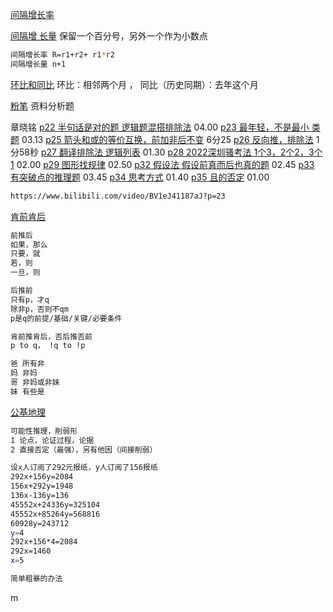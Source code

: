 



[间隔增长率](https://www.bilibili.com/video/BV1fQ4y1C7jw/)

[间隔增 长量](https://www.bilibili.com/video/BV1Jt4y1K76q)	 保留一个百分号，另外一个作为小数点

```sh
间隔增长率 R=r1+r2+ r1*r2
间隔增长量 n+1

```

[环比和同比](https://www.bilibili.com/video/BV1vp411Z7zH)	环比：相邻两个月 ， 同比（历史同期）：去年这个月

[粉笔](https://www.bilibili.com/video/BV1kf4y1R7mk) 资料分析题

章晓铭 
[p22 半句话是对的题 逻辑题混搭排除法](https://www.bilibili.com/video/BV1eJ41187aJ?p=22)    04.00 
[p23 最年轻，不是最小 类题](https://www.bilibili.com/video/BV1eJ41187aJ?p=23)    03.13
[p25 箭头和或的等价互换，前加非后不变](https://www.bilibili.com/video/BV1eJ41187aJ?p=25)    6分25
[p26 反向推，排除法](https://www.bilibili.com/video/BV1eJ41187aJ?p=26)    1分58秒
[p27 翻译排除法 逻辑列表](https://www.bilibili.com/video/BV1eJ41187aJ?p=27)    01.30
[p28 2022深圳骚考法 1个3，2个2，3个1](https://www.bilibili.com/video/BV1eJ41187aJ?p=28)    02.00
[p29 图形找规律](https://www.bilibili.com/video/BV1eJ41187aJ?p=29)    02.50
[p32 假设法 假设前真而后也真的题](https://www.bilibili.com/video/BV1eJ41187aJ?p=32)    02.45
[p33 有突破点的推理题](https://www.bilibili.com/video/BV1eJ41187aJ?p=33)    03.45
[p34 思考方式](https://www.bilibili.com/video/BV1eJ41187aJ?p=34)  01.40
[p35 且的否定](https://www.bilibili.com/video/BV1eJ41187aJ?p=35) 01.00

```sh
https://www.bilibili.com/video/BV1eJ41187aJ?p=23
```







[肯前肯后](https://www.bilibili.com/video/BV1Ch411q7fD/?vd_source=ca1d80d51233e3cf364a2104dcf1b743)	

```sh
前推后
如果，那么
只要，就
若，则
一旦，则

后推前
只有p，才q
除非p，否则不qm
p是q的前提/基础/关键/必要条件

肯前推肯后，否后推否前
p to q， !q to !p

爸 所有非
妈 非妈
哥 非妈或非妹
妹 有些是
```



[公基地理](https://www.bilibili.com/video/BV1Qb4y1d7wR/?spm_id_from=333.337.search-card.all.click&vd_source=ca1d80d51233e3cf364a2104dcf1b743)	

```sh
可能性推理，削弱形   
1 论点，论证过程，论据
2 直接否定（最强），另有他因（间接削弱）
```







```sh
设x人订阅了292元报纸，y人订阅了156报纸
292x+156y=2084
156x+292y=1948
136x-136y=136
45552x+24336y=325104
45552x+85264y=568816
60928y=243712
y=4	
292x+156*4=2084
292x=1460
x=5

简单粗暴的办法


```

m
